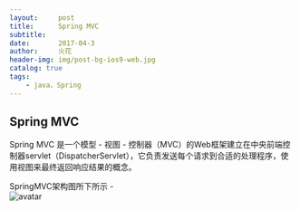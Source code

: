 ```yaml
---
layout:     post
title:      Spring MVC
subtitle:   
date:       2017-04-3
author:     火花
header-img: img/post-bg-ios9-web.jpg
catalog: true
tags:
    - java，Spring
---
```

## Spring MVC
Spring MVC 是一个模型 - 视图 - 控制器（MVC）的Web框架建立在中央前端控制器servlet（DispatcherServlet），它负责发送每个请求到合适的处理程序，使用视图来最终返回响应结果的概念。

SpringMVC架构图所下所示 -  
![avatar](https://cl.ly/310p0c2i2M1e/%E5%BE%AE%E4%BF%A1%E6%88%AA%E5%9B%BE_20180329145149.png)